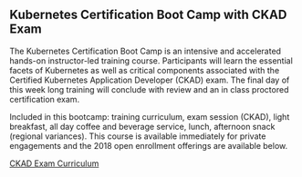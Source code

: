 ## Kubernetes Certification Boot Camp with CKAD Exam

The Kubernetes Certification Boot Camp is an intensive and accelerated hands-on instructor-led training course. Participants will learn the essential facets of Kubernetes as well as critical components associated with the Certified Kubernetes Application Developer (CKAD) exam. The final day of this week long training will conclude with review and an in class proctored certification exam. 

Included in this bootcamp: training curriculum, exam session (CKAD), light breakfast, all day coffee and beverage service, lunch, afternoon snack (regional variances). This course is available immediately for private engagements and the 2018 open enrollment offerings are available below.

[CKAD Exam Curriculum](http://rx-m.com/wp-content/uploads/2018/02/ckad-v1.0.pdf)
